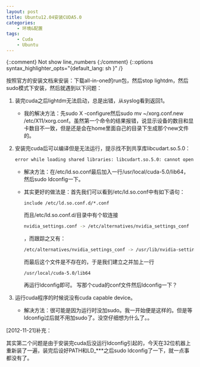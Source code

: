 ```yaml
---
layout: post
title: Ubuntu12.04安装CUDA5.0
categories:
    - 环境&配置
tags:
    - Cuda
    - Ubuntu
---
```


{::comment} Not show line_numbers {:/comment}
{::options syntax_highlighter_opts="{default_lang: sh \}" /}

按照官方的安装文档来安装：下载all-in-one的run包，然后stop lightdm，然后sudo模式下安装，然后就遇到以下问题：

1. 装完cuda之后lightdm无法启动，总是出错，从syslog看到返回1。
   - 我的解决方法：先sudo X -configure然后sudo mv ~/xorg.conf.new /etc/X11/xorg.conf。虽然第一个命令的结果报错，说显示设备的数目和显卡数目不一致，但是还是会在home里面自己的目录下生成那个new文件的。
2. 安装完cuda后可以编译但是无法运行，提示找不到共享库libcudart.so.5.0：

   ```sh
   error while loading shared libraries: libcudart.so.5.0: cannot open shared object file: No such file or directory.
   ```

   - 解决方法：在/etc/ld.so.conf最后加入一行/usr/local/cuda-5.0/lib64，然后sudo ldconfig一下。
   - 其实更好的做法是：首先我们可以看到/etc/ld.so.conf中有如下语句：

     ```nothing
     include /etc/ld.so.conf.d/*.conf
     ```

     而且/etc/ld.so.conf.d/目录中有个软连接
     
     ```sh
     nvidia_settings.conf -> /etc/alternatives/nvidia_settings_conf
     ```
     
     ，而跟踪之又有：

     ```sh
     /etc/alternatives/nvidia_settings_conf -> /usr/lib/nvidia-settings/ld.so.conf
     ```

     而最后这个文件是不存在的，于是我们建立之并加上一行

     ```sh
     /usr/local/cuda-5.0/lib64
     ```

     再运行ldconfig即可。
     写那个cuda的conf文件然后ldconfig一下？
3. 运行cuda程序的时候说没有cuda capable device。
   - 解决方法：很可能是因为运行时没加sudo。我一开始便是这样的。但是等ldconfig过后就不用加sudo了。没空仔细想为什么了。。

[2012-11-21]补充：

其实第二个问题是由于安装完cuda后没运行ldconfig引起的，今天在32位机器上重新装了一遍，装完后设好PATH和LD_***之后sudo ldconfig了一下，就一点事都没有了。
